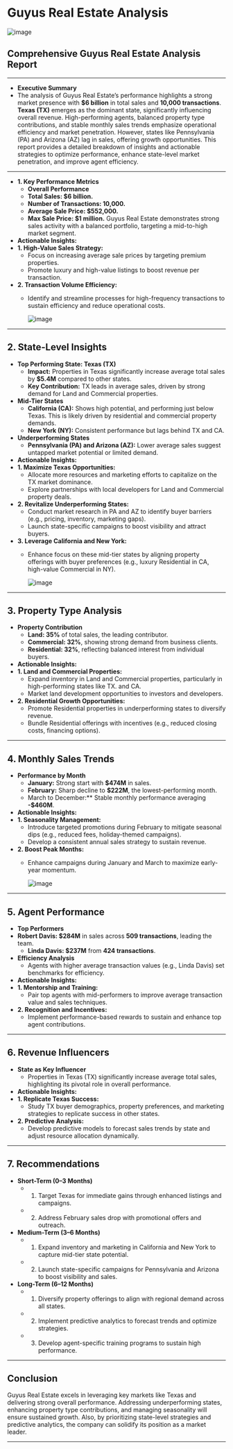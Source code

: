 # Guyus Real Estate Analysis

![image](https://github.com/user-attachments/assets/efb23e11-c113-4ca8-b5a6-7fa7cd1a5228)

## Comprehensive Guyus Real Estate Analysis Report
________________________________________
- **Executive Summary**
- The analysis of Guyus Real Estate’s performance highlights a strong market presence with **$6 billion** in total sales and **10,000 transactions**. **Texas (TX)** emerges as the dominant state, significantly influencing overall revenue. High-performing agents, balanced property type contributions, and stable monthly sales trends emphasize operational efficiency and market penetration. However, states like Pennsylvania (PA) and Arizona (AZ) lag in sales, offering growth opportunities. This report provides a detailed breakdown of insights and actionable strategies to optimize performance, enhance state-level market penetration, and improve agent efficiency.
________________________________________
- **1. Key Performance Metrics**
  - **Overall Performance**
  - **Total Sales: $6 billion.**
  - **Number of Transactions: 10,000.**
  - **Average Sale Price: $552,000.**
  - **Max Sale Price: $1 million.**
Guyus Real Estate demonstrates strong sales activity with a balanced portfolio, targeting a mid-to-high market segment.
- **Actionable Insights:**
- **1.	High-Value Sales Strategy:**
  - Focus on increasing average sale prices by targeting premium properties.
  - Promote luxury and high-value listings to boost revenue per transaction.
- **2.	Transaction Volume Efficiency:**
  - Identify and streamline processes for high-frequency transactions to sustain efficiency and reduce operational costs.
 
    ![image](https://github.com/user-attachments/assets/61852fb6-ec20-4f97-914e-b316657d9694)

________________________________________
## 2. State-Level Insights
- **Top Performing State: Texas (TX)**
  - **Impact:** Properties in Texas significantly increase average total sales by **$5.4M** compared to other states.
  - **Key Contribution:** TX leads in average sales, driven by strong demand for Land and Commercial properties.
- **Mid-Tier States**
  - **California (CA):** Shows high potential, and performing just below Texas. This is likely driven by residential and commercial property demands.
  - **New York (NY):** Consistent performance but lags behind TX and CA.
- **Underperforming States**
  - **Pennsylvania (PA) and Arizona (AZ):** Lower average sales suggest untapped market potential or limited demand.
- **Actionable Insights:**
- **1.	Maximize Texas Opportunities:**
  - Allocate more resources and marketing efforts to capitalize on the TX market dominance.
  - Explore partnerships with local developers for Land and Commercial property deals.
- **2.	Revitalize Underperforming States:**
  - Conduct market research in PA and AZ to identify buyer barriers (e.g., pricing, inventory, marketing gaps).
  - Launch state-specific campaigns to boost visibility and attract buyers.
- **3.	Leverage California and New York:**
  - Enhance focus on these mid-tier states by aligning property offerings with buyer preferences (e.g., luxury Residential in CA, high-value Commercial in NY).

    ![image](https://github.com/user-attachments/assets/aece2019-0f86-4379-b5de-fc14090e4aab)

________________________________________
## 3. Property Type Analysis
- **Property Contribution**
  - **Land: 35%** of total sales, the leading contributor.
  - **Commercial: 32%**, showing strong demand from business clients.
  - **Residential: 32%**, reflecting balanced interest from individual buyers.
- **Actionable Insights:**
- **1.	Land and Commercial Properties:**
  - Expand inventory in Land and Commercial properties, particularly in high-performing states like TX. and CA.
  - Market land development opportunities to investors and developers.
- **2.	Residential Growth Opportunities:**
  - Promote Residential properties in underperforming states to diversify revenue.
  - Bundle Residential offerings with incentives (e.g., reduced closing costs, financing options).
________________________________________
## 4. Monthly Sales Trends
- **Performance by Month**
  - **January:** Strong start with **$474M** in sales.
  - **February:** Sharp decline to **$222M**, the lowest-performing month.
  - March to December:** Stable monthly performance averaging **-$460M**.
- **Actionable Insights:**
- **1.	Seasonality Management:**
  - Introduce targeted promotions during February to mitigate seasonal dips (e.g., reduced fees, holiday-themed campaigns).
  - Develop a consistent annual sales strategy to sustain revenue.
- **2.	Boost Peak Months:**
  - Enhance campaigns during January and March to maximize early-year momentum.

    ![image](https://github.com/user-attachments/assets/4987a7ff-2ffd-410d-8d7b-bc0bcf42b8bc)

________________________________________
## 5. Agent Performance
- **Top Performers**
- **Robert Davis: $284M** in sales across **509 transactions**, leading the team.
  - **Linda Davis: $237M** from **424 transactions**.
- **Efficiency Analysis**
  - Agents with higher average transaction values (e.g., Linda Davis) set benchmarks for efficiency.
- **Actionable Insights:**
- **1.	Mentorship and Training:**
  - Pair top agents with mid-performers to improve average transaction value and sales techniques.
- **2.	Recognition and Incentives:**
  - Implement performance-based rewards to sustain and enhance top agent contributions.
________________________________________
## 6. Revenue Influencers
- **State as Key Influencer**
  - Properties in Texas (TX) significantly increase average total sales, highlighting its pivotal role in overall performance.
- **Actionable Insights:**
- **1.	Replicate Texas Success:**
  - Study TX buyer demographics, property preferences, and marketing strategies to replicate success in other states.
- **2.	Predictive Analysis:**
  - Develop predictive models to forecast sales trends by state and adjust resource allocation dynamically.
________________________________________
## 7. Recommendations
- **Short-Term (0–3 Months)**
  - 1.	Target Texas for immediate gains through enhanced listings and campaigns.
  - 2.	Address February sales drop with promotional offers and outreach.
- **Medium-Term (3–6 Months)**
  - 1.	Expand inventory and marketing in California and New York to capture mid-tier state potential.
  - 2.	Launch state-specific campaigns for Pennsylvania and Arizona to boost visibility and sales.
- **Long-Term (6–12 Months)**
  - 1.	Diversify property offerings to align with regional demand across all states.
  - 2.	Implement predictive analytics to forecast trends and optimize strategies.
  - 3.	Develop agent-specific training programs to sustain high performance.
________________________________________
## Conclusion
Guyus Real Estate excels in leveraging key markets like Texas and delivering strong overall performance. Addressing underperforming states, enhancing property type contributions, and managing seasonality will ensure sustained growth. Also, by prioritizing state-level strategies and predictive analytics, the company can solidify its position as a market leader.
________________________________________

